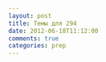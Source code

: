 ```yaml
---
layout: post
title: Темы для 294
date: 2012-06-18T11:12:00
comments: true
categories: prep
---
```


